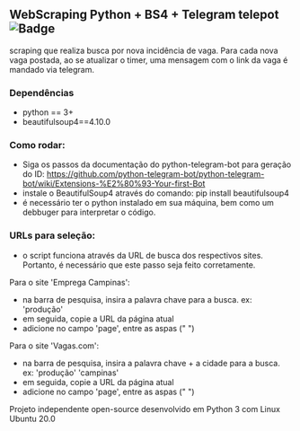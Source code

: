 ## WebScraping Python + BS4 + Telegram telepot  ![Badge](https://img.shields.io/badge/Python-BS4-%237159c1?style=for-the-badge&logo=ghost)
 scraping que realiza busca por nova incidência de vaga. Para cada nova vaga postada, ao se atualizar o timer, uma mensagem com o link da vaga é mandado via telegram.

### Dependências 

- python == 3+
- beautifulsoup4==4.10.0


### Como rodar:

- Siga os passos da documentação do python-telegram-bot para geração do ID: https://github.com/python-telegram-bot/python-telegram-bot/wiki/Extensions-%E2%80%93-Your-first-Bot
- instale o BeautifulSoup4 através do comando: pip install beautifulsoup4 
- é necessário ter o python instalado em sua máquina, bem como um debbuger para interpretar o código. 


### URLs para seleção:

- o script funciona através da URL de busca dos respectivos sites. Portanto, é necessário que este passo seja feito corretamente. 

Para o site 'Emprega Campinas': 
- na barra de pesquisa, insira a palavra chave para a busca. ex: 'produção'
- em seguida, copie a URL da página atual
- adicione no campo 'page', entre as aspas (" ")

Para o site 'Vagas.com': 
- na barra de pesquisa, insira a palavra chave + a cidade para a busca. ex: 'produção' 'campinas'
- em seguida, copie a URL da página atual
- adicione no campo 'page', entre as aspas (" ")



Projeto independente open-source desenvolvido em Python 3 com Linux Ubuntu 20.0
